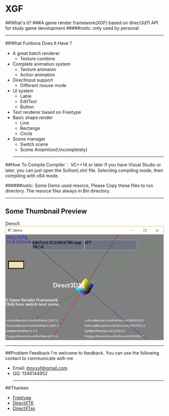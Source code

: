 #           XGF
##What's it?
###A game render framework(XGF) based on direct3d11 API for study game devolopment
#####notic: only used by personal
  ***
##What Funtions Does It Have？

* A great batch renderer
    *  Texture combine
* Complete animation system
    * Texture animaion
    * Action animation
* DirectInput support
    * Different mouse mode
* UI system
    * Lable
    * EditText
    * Button
* Text renderer based on Freetype
* Basic shape render
    * Line
    * Rectange
    * Circle
* Scene manager
    * Switch scene
    * Scene Aniamtion(Uncompletely)
  ***
##How To Compile
Compiler： VC++14 or later
If you have Visual Studio or later, you can just open the Soltion(.sln) file. Selecting compiling mode, then compiling with x64 mode.
  
######notic: Some Demo used resorce, Please Copy these files to run directory. The resorce files always in Bin directory.
 ***
## Some Thumbnail Preview
 Demo1:  
![DemoMore](https://raw.githubusercontent.com/kadds/XGF/master/TT.PNG)
 ***
##Problem Feedback
I'm welcome to feedback. You can use the following contact to communicate with me  
  
* Email: <itmyxyf@gmail.com>
* QQ: 1346144952
  ***
##Thankes
* [Freetype](https://sourceforge.net/projects/freetype/) 
* [DirectXTK](https://github.com/Microsoft/DirectXT)
* [DirectXTex](https://github.com/Microsoft/DirectXTex)
